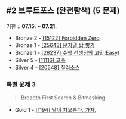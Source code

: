 ## #2 브루트포스 (완전탐색) (5 문제)

기한 :: **07.15. ~ 07.21.**

- Bronze 2 - [[15122] Forbidden Zero](https://www.acmicpc.net/problem/15122)
- Bronze 1 - [[25643] 문자열 탑 쌓기](https://www.acmicpc.net/problem/25643)
- Bronze 1 - [[28237] 수학 선생님의 고민(Easy)](https://www.acmicpc.net/problem/28237)
- Silver 5 - [[11116] 교통](https://www.acmicpc.net/problem/11116)
- Silver 4 - [[20548] 칠리소스](https://www.acmicpc.net/problem/20548)

### 특별 문제 3

> Breadth First Search & Bitmasking
- Gold 1 - [[1194] 달이 차오른다, 가자.](https://www.acmicpc.net/problem/1194)